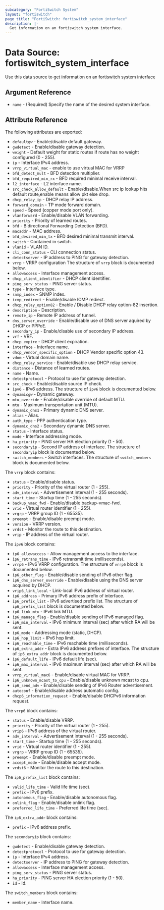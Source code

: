 ```yaml
---
subcategory: "FortiSwitch System"
layout: "fortiswitch"
page_title: "FortiSwitch: fortiswitch_system_interface"
description: |-
  Get information on an fortiswitch system interface.
---
```


# Data Source: fortiswitch_system_interface
Use this data source to get information on an fortiswitch system interface

## Argument Reference

* `name` - (Required) Specify the name of the desired system interface.

## Attribute Reference

The following attributes are exported:

* `defaultgw` - Enable/disable default gateway.
* `gwdetect` - Enable/disable gateway detection.
* `weight` - Default weight for static routes if route has no weight configured (0 - 255).
* `ip` - Interface IPv4 address.
* `vrrp_virtual_mac` - enable to use virtual MAC for VRRP
* `bfd_detect_mult` - BFD detection multiplier.
* `bfd_required_min_rx` - BFD required minimal receive interval.
* `l2_interface` - L2 interface name.
* `src_check_allow_default` - Enable/disable.When src ip lookup hits default route,enable means allow pkt else drop.
* `dhcp_relay_ip` - DHCP relay IP address.
* `forward_domain` - TP mode forward domain.
* `speed` - Speed (copper mode port only).
* `vlanforward` - Enable/disable VLAN forwarding.
* `priority` - Priority of learned routes.
* `bfd` - Bidirectional Forwarding Detection (BFD).
* `macaddr` - MAC address.
* `bfd_desired_min_tx` - BFD desired minimal transmit interval.
* `switch` - Contained in switch.
* `vlanid` - VLAN ID.
* `cli_conn_status` - CLI connection status.
* `detectserver` - IP address to PING for gateway detection.
* `vrrp` - VRRP configuration The structure of `vrrp` block is documented below.
* `allowaccess` - Interface management access.
* `dhcp_client_identifier` - DHCP client identifier.
* `ping_serv_status` - PING server status.
* `type` - Interface type.
* `snmp_index` - SNMP index.
* `icmp_redirect` - Enable/disable ICMP rediect.
* `dhcp_relay_option82` - Enable / Disable DHCP relay option-82 insertion.
* `description` - Description.
* `remote_ip` - Remote IP address of tunnel.
* `dns_server_override` - Enable/disable use of DNS server aquired by DHCP or PPPoE.
* `secondary_ip` - Enable/disable use of secondary IP address.
* `vrf` - VRF.
* `dhcp_expire` - DHCP client expiration.
* `interface` - Interface name.
* `dhcp_vendor_specific_option` - DHCP Vendor specific option 43.
* `vdom` - Virtual domain name.
* `dhcp_relay_service` - Enable/disable use DHCP relay service.
* `distance` - Distance of learned routes.
* `name` - Name.
* `detectprotocol` - Protocol to use for gateway detection.
* `src_check` - Enable/disable source IP check.
* `ipv6` - IPv6 address. The structure of `ipv6` block is documented below.
* `dynamicgw` - Dynamic gateway.
* `mtu_override` - Enable/disable override of default MTU.
* `mtu` - Maximum transportation unit (MTU).
* `dynamic_dns1` - Primary dynamic DNS server.
* `alias` - Alias.
* `auth_type` - PPP authentication type.
* `dynamic_dns2` - Secondary dynamic DNS server.
* `status` - Interface status.
* `mode` - Interface addressing mode.
* `ha_priority` - PING server HA election priority (1 - 50).
* `secondaryip` - Second IP address of interface. The structure of `secondaryip` block is documented below.
* `switch_members` - Switch interfaces. The structure of `switch_members` block is documented below.

The `vrrp` block contains:

* `status` - Enable/disable status.
* `priority` - Priority of the virtual router (1 - 255).
* `adv_interval` - Advertisement interval (1 - 255 seconds).
* `start_time` - Startup time (1 - 255 seconds).
* `backup_vmac_fwd` - Enable/disable backup-vmac-fwd.
* `vrid` - Virtual router identifier (1 - 255).
* `vrgrp` - VRRP group ID (1 - 65535).
* `preempt` - Enable/disable preempt mode.
* `version` - VRRP version.
* `vrdst` - Monitor the route to this destination.
* `vrip` - IP address of the virtual router.

The `ipv6` block contains:

* `ip6_allowaccess` - Allow management access to the interface.
* `ip6_retrans_time` - IPv6 retransmit time (milliseconds).
* `vrrp6` - IPv6 VRRP configuration. The structure of `vrrp6` block is documented below.
* `ip6_other_flag` - Enable/disable sending of IPv6 other flag.
* `ip6_dns_server_override` - Enable/disable using the DNS server acquired by DHCP.
* `vrip6_link_local` - Link-local IPv6 address of virtual router.
* `ip6_address` - Primary IPv6 address prefix of interface.
* `ip6_prefix_list` - IPv6 advertised prefix list. The structure of `ip6_prefix_list` block is documented below.
* `ip6_link_mtu` - IPv6 link MTU.
* `ip6_manage_flag` - Enable/disable sending of IPv6 managed flag.
* `ip6_min_interval` - IPv6 minimum interval (sec) after which RA will be sent.
* `ip6_mode` - Addressing mode (static, DHCP).
* `ip6_hop_limit` - IPv6 hop limit.
* `ip6_reachable_time` - IPv6 reachable time (milliseconds).
* `ip6_extra_addr` - Extra IPv6 address prefixes of interface. The structure of `ip6_extra_addr` block is documented below.
* `ip6_default_life` - IPv6 default life (sec).
* `ip6_max_interval` - IPv6 maximum interval (sec) after which RA will be sent.
* `vrrp_virtual_mac6` - Enable/disable virtual MAC for VRRP.
* `ip6_unknown_mcast_to_cpu` - Enable/disable unknown mcast to cpu.
* `ip6_send_adv` - Enable/disable sending of IPv6 Router advertisement.
* `autoconf` - Enable/disable address automatic config.
* `dhcp6_information_request` - Enable/disable DHCPv6 information request.

The `vrrp6` block contains:

* `status` - Enable/disable VRRP.
* `priority` - Priority of the virtual router (1 - 255).
* `vrip6` - IPv6 address of the virtual router.
* `adv_interval` - Advertisement interval (1 - 255 seconds).
* `start_time` - Startup time (1 - 255 seconds).
* `vrid` - Virtual router identifier (1 - 255).
* `vrgrp` - VRRP group ID (1 - 65535).
* `preempt` - Enable/disable preempt mode.
* `accept_mode` - Enable/disable accept mode.
* `vrdst6` - Monitor the route to this destination.

The `ip6_prefix_list` block contains:

* `valid_life_time` - Valid life time (sec).
* `prefix` - IPv6 prefix.
* `autonomous_flag` - Enable/disable autonomous flag.
* `onlink_flag` - Enable/disable onlink flag.
* `preferred_life_time` - Preferred life time (sec).

The `ip6_extra_addr` block contains:

* `prefix` - IPv6 address prefix.

The `secondaryip` block contains:

* `gwdetect` - Enable/disable gateway detection.
* `detectprotocol` - Protocol to use for gateway detection.
* `ip` - Interface IPv4 address.
* `detectserver` - IP address to PING for gateway detection.
* `allowaccess` - Interface management access.
* `ping_serv_status` - PING server status.
* `ha_priority` - PING server HA election priority (1 - 50).
* `id` - Id.

The `switch_members` block contains:

* `member_name` - Interface name.

